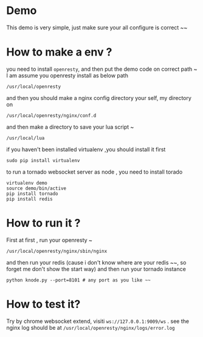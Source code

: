 # Demo

This demo is very simple, just make sure your all configure is correct ~~


How to make a env ?
==================

you need to install `openresty`, and then put the demo code on correct path ~
I am assume you openresty install as below path
    
    /usr/local/openresty

and then you should make a nginx config directory your self, my directory on
    
    /usr/local/openresty/nginx/conf.d

and then make a directory to save your lua script ~

    /usr/local/lua

if you haven't been installed virtualenv ,you should install it first

	sudo pip install virtualenv

to run a tornado websocket server as node , you need to install torado 

    virtualenv demo
    source demo/bin/active
    pip install tornado
    pip install redis

How to run it ?
===============

First at first , run your openresty ~

    /usr/local/openresty/nginx/sbin/nginx

and then run your redis (cause i don't know where are your redis ~~, so forget me
don't show the start way) and then run your tornado instance
        
    python knode.py --port=8101 # any port as you like ~~

# How to test it?

Try by chrome websocket extend, visiti `ws://127.0.0.1:9009/ws` . see the nginx log
should be at `/usr/local/openresty/nginx/logs/error.log` 
